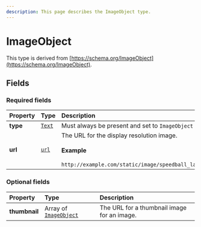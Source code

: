 ```yaml
---
description: This page describes the ImageObject type.
---
```


# ImageObject

This type is derived from [https://schema.org/ImageObject](https://schema.org/ImageObject).

## **Fields**

### **Required fields**
    
<table>
  <thead>
    <tr>
      <th style="text-align:left">Property</th>
      <th style="text-align:left">Type</th>
      <th style="text-align:left">Description</th>
    </tr>
  </thead>
  <tbody>
    <tr>
      <td style="text-align:left"><b>type</b></td>
      <td style="text-align:left">
        <a href="https://schema.org/Text"><code>Text</code></a>
      </td>
      <td style="text-align:left">
        Must always be present and set to <code>ImageObject</code>
      </td>
    </tr>
    <tr>
      <td style="text-align:left"><b>url</b></td>
      <td style="text-align:left">
        <a href="https://schema.org/url"><code>url</code></a>
      </td>
      <td style="text-align:left">
        The URL for the display resolution image.</br></br><b>Example</b></br></br><code>http://example.com/static/image/speedball_large.jpg</code>
      </td>
    </tr>
  </tbody>
</table>


### **Optional fields**
    
<table>
  <thead>
    <tr>
      <th style="text-align:left">Property</th>
      <th style="text-align:left">Type</th>
      <th style="text-align:left">Description</th>
    </tr>
  </thead>
  <tbody>
    <tr>
      <td style="text-align:left"><b>thumbnail</b></td>
      <td style="text-align:left">
        Array of <a href="https://docs.openactive.io/model/types/imageobject"><code>ImageObject</code></a>
      </td>
      <td style="text-align:left">
        The URL for a thumbnail image for an image.
      </td>
    </tr>
  </tbody>
</table>


